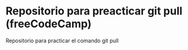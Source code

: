 # Repositorio para preacticar git pull (freeCodeCamp)
Repositorio para practicar el comando git pull
